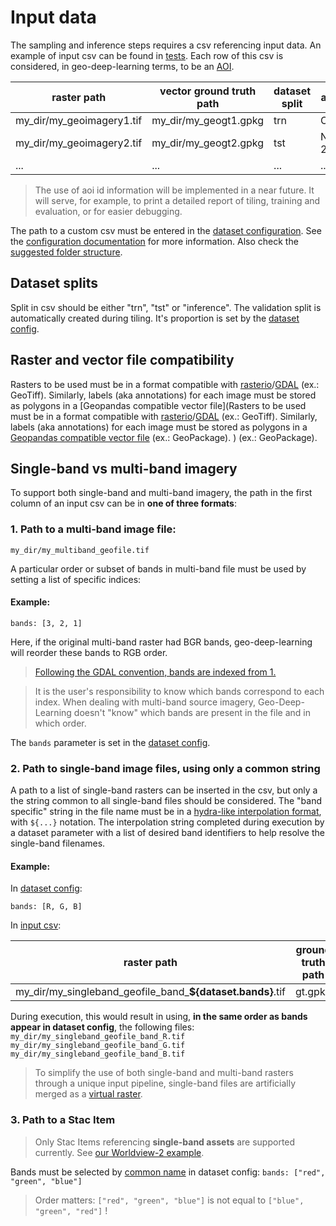 # Input data
The sampling and inference steps requires a csv referencing input data. An example of input csv can be found in [tests](tests/sampling/sampling_segmentation_binary_ci.csv).
Each row of this csv is considered, in geo-deep-learning terms, to be an [AOI](https://torchgeo.readthedocs.io/en/latest/user/glossary.html#term-area-of-interest-AOI).

| raster path               | vector ground truth path | dataset split | aoi id (optional) |
|---------------------------|--------------------------|---------------|-------------------|
| my_dir/my_geoimagery1.tif | my_dir/my_geogt1.gpkg    | trn           | Ontario-1         |
| my_dir/my_geoimagery2.tif | my_dir/my_geogt2.gpkg    | tst           | NewBrunswick-23   |
| ...                       | ...                      | ...           | ...               |

> The use of aoi id information will be implemented in a near future. It will serve, for example, to print a detailed report of tiling, training and evaluation, or for easier debugging.

The path to a custom csv must be entered in the [dataset configuration](https://github.com/NRCan/geo-deep-learning/blob/develop/config/dataset/test_ci_segmentation_binary.yaml#L9). See the [configuration documentation](config/README.md) for more information.
Also check the [suggested folder structure](https://github.com/NRCan/geo-deep-learning#folder-structure).

## Dataset splits
Split in csv should be either "trn", "tst" or "inference". The validation split is automatically created during tiling. It's proportion is set by the [dataset config](https://github.com/NRCan/geo-deep-learning/blob/develop/config/dataset/test_ci_segmentation_binary.yaml#L8). 

## Raster and vector file compatibility
Rasters to be used must be in a format compatible with [rasterio](https://rasterio.readthedocs.io/en/latest/quickstart.html?highlight=supported%20raster%20format#opening-a-dataset-in-reading-mode)/[GDAL](https://gdal.org/drivers/raster/index.html) (ex.: GeoTiff). Similarly, labels (aka annotations) for each image must be stored as polygons in a [Geopandas compatible vector file](Rasters to be used must be in a format compatible with [rasterio](https://rasterio.readthedocs.io/en/latest/quickstart.html?highlight=supported%20raster%20format#opening-a-dataset-in-reading-mode)/[GDAL](https://gdal.org/drivers/raster/index.html) (ex.: GeoTiff). Similarly, labels (aka annotations) for each image must be stored as polygons in a [Geopandas compatible vector file](https://geopandas.org/en/stable/docs/user_guide/io.html#reading-spatial-data) (ex.: GeoPackage).
) (ex.: GeoPackage).

## Single-band vs multi-band imagery

To support both single-band and multi-band imagery, the path in the first column of an input csv can be in **one of three formats**:

### 1. Path to a multi-band image file:
`my_dir/my_multiband_geofile.tif`

A particular order or subset of bands in multi-band file must be used by setting a list of specific indices:

#### Example:

`bands: [3, 2, 1]`

Here, if the original multi-band raster had BGR bands, geo-deep-learning will reorder these bands to RGB order. 

> [Following the GDAL convention, bands are indexed from 
> 1.](https://rasterio.readthedocs.io/en/latest/quickstart.html#reading-raster-data)

> It is the user's responsibility to know which bands correspond to each index. When dealing with multi-band source 
> imagery, Geo-Deep-Learning doesn't "know" which bands are present in the file and in which order. 

The `bands` parameter is set in the [dataset config](../config/dataset/test_ci_segmentation_multiclass.yaml).

### 2. Path to single-band image files, using only a common string
A path to a list of single-band rasters can be inserted in the csv, but only a the string common to all single-band files should be considered.
The "band specific" string in the file name must be in a [hydra-like interpolation format](https://hydra.cc/docs/1.0/advanced/override_grammar/basic/#primitives), with `${...}` notation. The interpolation string completed during execution by a dataset parameter with a list of desired band identifiers to help resolve the single-band filenames.

#### Example:

In [dataset config](../config/dataset/test_ci_segmentation_binary.yaml):

`bands: [R, G, B]`

In [input csv](../tests/tiling/tiling_segmentation_binary_ci.csv):

| raster path                                                | ground truth path | dataset split |
|------------------------------------------------------------|-------------------|---------------|
| my_dir/my_singleband_geofile_band_**${dataset.bands}**.tif | gt.gpkg           | trn           |

During execution, this would result in using, **in the same order as bands appear in dataset config**, the following files:
`my_dir/my_singleband_geofile_band_R.tif`
`my_dir/my_singleband_geofile_band_G.tif`
`my_dir/my_singleband_geofile_band_B.tif`

> To simplify the use of both single-band and multi-band rasters through a unique input pipeline, single-band files are artificially merged as a [virtual raster](https://gdal.org/drivers/raster/vrt.html).

### 3. Path to a Stac Item 
> Only Stac Items referencing **single-band assets** are supported currently. See [our Worldview-2 example](https://datacube-stage.services.geo.ca/api/collections/spacenet-samples/items/SpaceNet_AOI_2_Las_Vegas-056155973080_01_P001-WV03).

Bands must be selected by [common name](https://github.com/stac-extensions/eo/#common-band-names) in dataset config:
`bands: ["red", "green", "blue"]`

> Order matters: `["red", "green", "blue"]` is not equal to `["blue", "green", "red"]` !